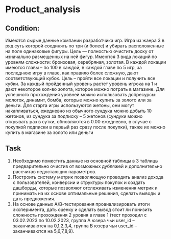 # Product_analysis
## Condition:
Имеются сырые данные компании разработчика игр. Игра из жанра 3 в ряд суть которой соединять по три (и более) и убирать расположенные на поле одинаковые фигуры. Цель — полностью очистить доску от изначально размещенных на ней фигур. Имеются 3 вида локаций по уровням сложности: бронзовая, серебряная, золотая. В каждой локации имеются главы – по 100 в каждой, в каждой главе по 5 игр, за последнюю игру в главе, как правило более сложную, дают соответствующий кубок. Цель – пройти все локации и получить все кубки. За каждый пройденный уровень растет уровень игрока на 1 и дают некоторое кол-во золота, которое можно потрать в магазине. Для успешного прохождения уровней можно использовать допресурсы: молоток, динамит, бомба, которые можно купить за золото или за деньги. Для старта игры используются жетоны, они могут накапливаться, ежедневно из обычного сундука можно добыть 10 жетонов, из сундука за подписку – 5 жетонов (сундуки можно открывать раз в сутки, обновляются в 0.00 ежедневно, в случае с покупкой подписки в первый раз сразу после покупки), также их можно купить в магазине за золото или деньги
## Task
1.	Необходимо поместить данные из основной таблицы в 3 таблицы предварительно очистив от возможных дубляжей и дополнительно рассчитав недостающих параметров.
2.	Построить систему метрик позволяющую проводить анализ дохода с пользователей, конверсии и структуры покупок и создать дашборды, которые позволяют отслеживать изменения метрик и принимать на их основе оптимальные решения, сделать выводы и дать предложения.
3.	На основе данных А/В-тестирования проанализировать итоги эксперимента, дать оценку и сделать вывод стоит ли понизить сложность прохождения 2 уровня в главе 1 (тест проходил с 03.02.2023 по 10.02.2023, группа А юзера чьи user_id – заканчиваются на 0,1,2,3,4, группа В юзера чьи user_id – заканчиваются на 5,6,7,8,9).
